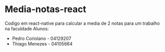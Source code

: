 # Media-notas-react
Codigo em react-native para calcular a media de 2 notas para um trabalho na faculdade
Alunos: 
- Pedro Coriolano - 04129207
- Thiago Menezes - 04105664
